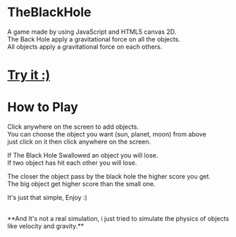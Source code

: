 TheBlackHole
============

A game made by using JavaScript and HTML5 canvas 2D.<br>
The Back Hole apply a gravitational force on all the objects.<br>
All objects apply a gravitational force on each others.

<h1><a href="http://ahmedalaa23.github.io/TheBlackHole/">Try it :)</a></h1>

<h1>How to Play</h1>

Click anywhere on the screen to add objects.<br>
You can choose the object you want (sun, planet, moon) from above<br>
just click on it then click anywhere on the screen.

If The Black Hole Swallowed an object you will lose.<br>
If two object has hit each other you will lose.

The closer the object pass by the black hole the higher score you get.<br>
The big object get higher score than the small one.

It's just that simple, Enjoy :)

<br>
**And It's not a real simulation, i just tried to simulate the physics of objects like velocity and gravity.**
